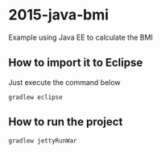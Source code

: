 # 2015-java-bmi
Example using Java EE to calculate the BMI

## How to import it to Eclipse
Just execute the command below

```gradlew eclipse```

## How to run the project
```gradlew jettyRunWar```
